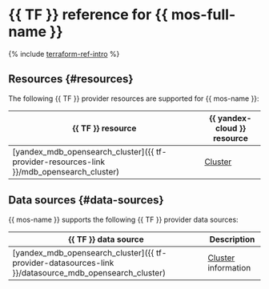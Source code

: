 # {{ TF }} reference for {{ mos-full-name }}

{% include [terraform-ref-intro](../_includes/terraform-ref-intro.md) %}

## Resources {#resources}

The following {{ TF }} provider resources are supported for {{ mos-name }}:

| **{{ TF }} resource** | **{{ yandex-cloud }} resource** |
| --- | --- |
| [yandex_mdb_opensearch_cluster]({{ tf-provider-resources-link }}/mdb_opensearch_cluster) | [Cluster](./concepts/index.md) |

## Data sources {#data-sources}

{{ mos-name }} supports the following {{ TF }} provider data sources:

| **{{ TF }} data source** | **Description** |
| --- | --- |
| [yandex_mdb_opensearch_cluster]({{ tf-provider-datasources-link }}/datasource_mdb_opensearch_cluster) | [Cluster](./concepts/index.md) information |
